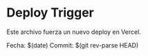 # Deploy Trigger

Este archivo fuerza un nuevo deploy en Vercel.

Fecha: $(date)
Commit: $(git rev-parse HEAD) 